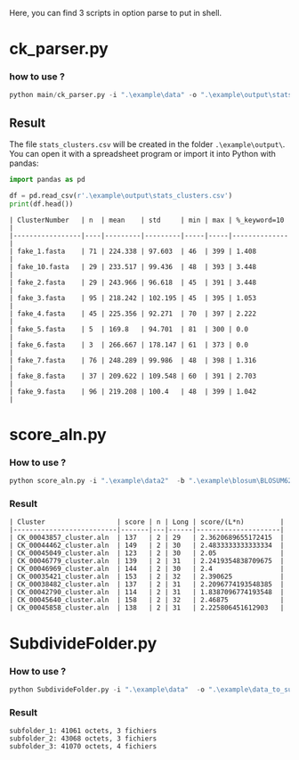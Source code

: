 Here, you can find 3 scripts in option parse to put in shell.

# ck_parser.py

### how to use ?


```python
python main/ck_parser.py -i ".\example\data" -o ".\example\output\stats_clusters.csv" -k "10"
```

## Result

The file `stats_clusters.csv` will be created in the folder `.\example\output\`.  
You can open it with a spreadsheet program or import it into Python with pandas:

```python
import pandas as pd

df = pd.read_csv(r'.\example\output\stats_clusters.csv')
print(df.head())
```

```csv
| ClusterNumber   | n  | mean    | std     | min | max | %_keyword=10 |
|-----------------|----|---------|---------|-----|-----|--------------|
| fake_1.fasta    | 71 | 224.338 | 97.603  | 46  | 399 | 1.408        |
| fake_10.fasta   | 29 | 233.517 | 99.436  | 48  | 393 | 3.448        |
| fake_2.fasta    | 29 | 243.966 | 96.618  | 45  | 391 | 3.448        |
| fake_3.fasta    | 95 | 218.242 | 102.195 | 45  | 395 | 1.053        |
| fake_4.fasta    | 45 | 225.356 | 92.271  | 70  | 397 | 2.222        |
| fake_5.fasta    | 5  | 169.8   | 94.701  | 81  | 300 | 0.0          |
| fake_6.fasta    | 3  | 266.667 | 178.147 | 61  | 373 | 0.0          |
| fake_7.fasta    | 76 | 248.289 | 99.986  | 48  | 398 | 1.316        |
| fake_8.fasta    | 37 | 209.622 | 109.548 | 60  | 391 | 2.703        |
| fake_9.fasta    | 96 | 219.208 | 100.4   | 48  | 399 | 1.042        |
```

# score_aln.py

### How to use ?

```python
python score_aln.py -i ".\example\data2"  -b ".\example\blosum\BLOSUM62.txt" -o ".\example\output" -s 10
```

### Result

```csv
| Cluster                  | score | n | Long | score/(L*n)         |
|--------------------------|-------|---|------|---------------------|
| CK_00043857_cluster.aln  | 137   | 2 | 29   | 2.3620689655172415  |
| CK_00044462_cluster.aln  | 149   | 2 | 30   | 2.4833333333333334  |
| CK_00045049_cluster.aln  | 123   | 2 | 30   | 2.05                |
| CK_00046779_cluster.aln  | 139   | 2 | 31   | 2.2419354838709675  |
| CK_00046969_cluster.aln  | 144   | 2 | 30   | 2.4                 |
| CK_00035421_cluster.aln  | 153   | 2 | 32   | 2.390625            |
| CK_00038482_cluster.aln  | 137   | 2 | 31   | 2.2096774193548385  |
| CK_00042790_cluster.aln  | 114   | 2 | 31   | 1.8387096774193548  |
| CK_00045640_cluster.aln  | 158   | 2 | 32   | 2.46875             |
| CK_00045858_cluster.aln  | 138   | 2 | 31   | 2.225806451612903   |
```

# SubdivideFolder.py

### How to use ?

```python
python SubdivideFolder.py -i ".\example\data"  -o ".\example\data_to_subdivide" -n 3
```

### Result

```
subfolder_1: 41061 octets, 3 fichiers
subfolder_2: 43068 octets, 3 fichiers
subfolder_3: 41070 octets, 4 fichiers
```





